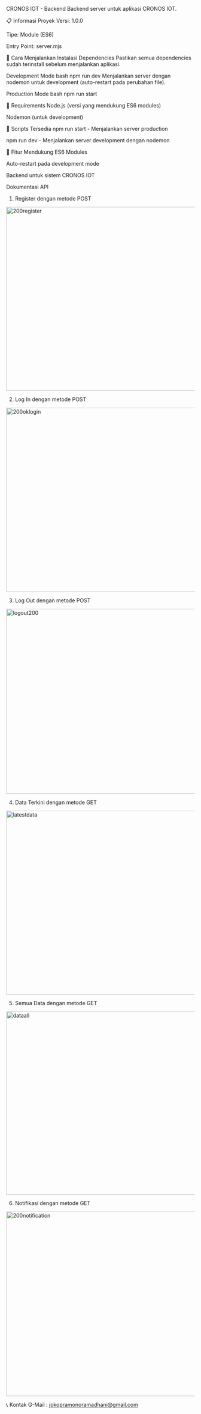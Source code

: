 CRONOS IOT - Backend
Backend server untuk aplikasi CRONOS IOT.

📋 Informasi Proyek
Versi: 1.0.0

Tipe: Module (ES6)

Entry Point: server.mjs

🚀 Cara Menjalankan
Instalasi Dependencies
Pastikan semua dependencies sudah terinstall sebelum menjalankan aplikasi.

Development Mode
bash
npm run dev
Menjalankan server dengan nodemon untuk development (auto-restart pada perubahan file).

Production Mode
bash
npm run start

🔧 Requirements
Node.js (versi yang mendukung ES6 modules)

Nodemon (untuk development)

📝 Scripts Tersedia
npm run start - Menjalankan server production

npm run dev - Menjalankan server development dengan nodemon

🔄 Fitur
Mendukung ES6 Modules

Auto-restart pada development mode

Backend untuk sistem CRONOS IOT

Dokumentasi API

1. Register dengan metode POST
<img width="675" height="490" alt="200register" src="https://github.com/user-attachments/assets/691f6f06-51b5-40b4-8024-1eee21aa9db9" />

2. Log In dengan metode POST
<img width="674" height="491" alt="200oklogin" src="https://github.com/user-attachments/assets/5b1dc7f1-3b79-4f9b-8718-593b2246a474" />

3. Log Out dengan metode POST
<img width="675" height="493" alt="logout200" src="https://github.com/user-attachments/assets/64f3b4eb-7b49-4be3-b52f-292ba85ea3b7" />


4. Data Terkini dengan metode GET
<img width="677" height="490" alt="latestdata" src="https://github.com/user-attachments/assets/d2a6fad4-4c3e-4c1c-936e-a852e2bab5c3" />

5. Semua Data dengan metode GET
<img width="676" height="488" alt="dataall" src="https://github.com/user-attachments/assets/3bcf7045-efaf-4145-bd91-59e74bd0db14" />

6. Notifikasi dengan metode GET
<img width="677" height="492" alt="200notification" src="https://github.com/user-attachments/assets/4fa0f859-999d-4317-9db8-ef9d8c258553" />

📞 Kontak
G-Mail : jokopramonoramadhani@gmail.com
